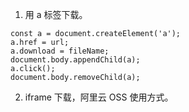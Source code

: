 1. 用 a 标签下载。

```
const a = document.createElement('a');
a.href = url;
a.download = fileName;
document.body.appendChild(a);
a.click();
document.body.removeChild(a);
```

2. iframe 下载，阿里云 OSS 使用方式。
